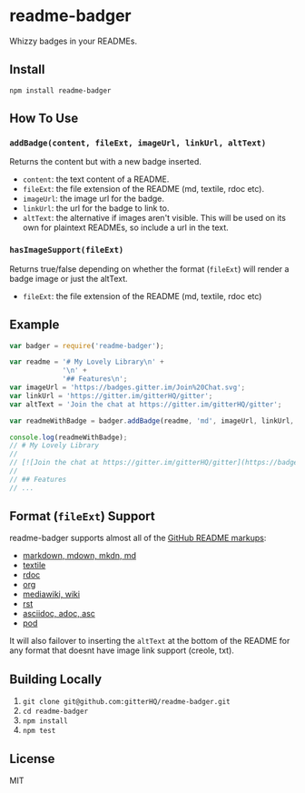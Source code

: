 readme-badger
=============

Whizzy badges in your READMEs.

Install
-------

`npm install readme-badger`

How To Use
----------

### `addBadge(content, fileExt, imageUrl, linkUrl, altText)`

Returns the content but with a new badge inserted.

* `content`: the text content of a README.
* `fileExt`: the file extension of the README (md, textile, rdoc etc).
* `imageUrl`: the image url for the badge.
* `linkUrl`: the url for the badge to link to.
* `altText`: the alternative if images aren't visible. This will be used on its own for plaintext READMEs, so include a url in the text.

### `hasImageSupport(fileExt)`

Returns true/false depending on whether the format (`fileExt`) will render a badge image or just the altText.

* `fileExt`: the file extension of the README (md, textile, rdoc etc)

Example
-------
```javascript
var badger = require('readme-badger');

var readme = '# My Lovely Library\n' +
             '\n' +
             '## Features\n';
var imageUrl = 'https://badges.gitter.im/Join%20Chat.svg';
var linkUrl = 'https://gitter.im/gitterHQ/gitter';
var altText = 'Join the chat at https://gitter.im/gitterHQ/gitter';

var readmeWithBadge = badger.addBadge(readme, 'md', imageUrl, linkUrl, altText);

console.log(readmeWithBadge);
// # My Lovely Library
//
// [![Join the chat at https://gitter.im/gitterHQ/gitter](https://badges.gitter.im/Join%20Chat.svg)](https://gitter.im/gitterHQ/gitter)
//
// ## Features
// ...

```

Format (`fileExt`) Support
--------------

readme-badger supports almost all of the [GitHub README markups](https://github.com/github/markup#markups):
* [markdown, mdown, mkdn, md](http://daringfireball.net/projects/markdown/)
* [textile](http://www.textism.com/tools/textile/)
* [rdoc](http://rdoc.sourceforge.net/)
* [org](http://orgmode.org/)
* [mediawiki, wiki](http://www.mediawiki.org/wiki/Help:Formatting)
* [rst](http://docutils.sourceforge.net/rst.html)
* [asciidoc, adoc, asc](http://asciidoc.org/)
* [pod](http://search.cpan.org/dist/perl/pod/perlpod.pod)

It will also failover to inserting the `altText` at the bottom of the README for any format that doesnt have image link support (creole, txt).

Building Locally
----------------

1. `git clone git@github.com:gitterHQ/readme-badger.git`
2. `cd readme-badger`
3. `npm install`
4. `npm test`

License
-------

MIT

